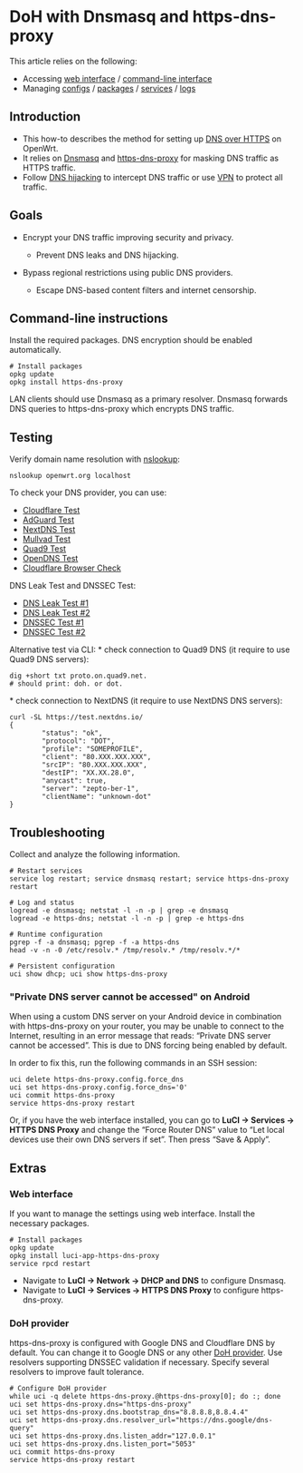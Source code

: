 # DoH with Dnsmasq and https-dns-proxy

This article relies on the following:

- Accessing [web interface](/docs/guide-quick-start/walkthrough_login "docs:guide-quick-start:walkthrough_login") / [command-line interface](/docs/guide-quick-start/sshadministration "docs:guide-quick-start:sshadministration")
- Managing [configs](/docs/guide-user/base-system/uci "docs:guide-user:base-system:uci") / [packages](/docs/guide-user/additional-software/managing_packages "docs:guide-user:additional-software:managing_packages") / [services](/docs/guide-user/base-system/managing_services "docs:guide-user:base-system:managing_services") / [logs](/docs/guide-user/base-system/log.essentials "docs:guide-user:base-system:log.essentials")

## Introduction

- This how-to describes the method for setting up [DNS over HTTPS](https://en.wikipedia.org/wiki/DNS_over_HTTPS "https://en.wikipedia.org/wiki/DNS_over_HTTPS") on OpenWrt.
- It relies on [Dnsmasq](/docs/guide-user/base-system/dhcp.dnsmasq "docs:guide-user:base-system:dhcp.dnsmasq") and [https-dns-proxy](/packages/pkgdata/https-dns-proxy "packages:pkgdata:https-dns-proxy") for masking DNS traffic as HTTPS traffic.
- Follow [DNS hijacking](/docs/guide-user/firewall/fw3_configurations/intercept_dns "docs:guide-user:firewall:fw3_configurations:intercept_dns") to intercept DNS traffic or use [VPN](/docs/guide-user/services/vpn/start "docs:guide-user:services:vpn:start") to protect all traffic.

## Goals

- Encrypt your DNS traffic improving security and privacy.
  
  - Prevent DNS leaks and DNS hijacking.
- Bypass regional restrictions using public DNS providers.
  
  - Escape DNS-based content filters and internet censorship.

## Command-line instructions

Install the required packages. DNS encryption should be enabled automatically.

```
# Install packages
opkg update
opkg install https-dns-proxy
```

LAN clients should use Dnsmasq as a primary resolver. Dnsmasq forwards DNS queries to https-dns-proxy which encrypts DNS traffic.

## Testing

Verify domain name resolution with [nslookup](http://man.cx/nslookup%281%29 "http://man.cx/nslookup%281%29"):

```
nslookup openwrt.org localhost
```

To check your DNS provider, you can use:

- [Cloudflare Test](https://one.one.one.one/help/ "https://one.one.one.one/help/")
- [AdGuard Test](https://adguard.com/en/test.html "https://adguard.com/en/test.html")
- [NextDNS Test](https://test.nextdns.io/ "https://test.nextdns.io/")
- [Mullvad Test](https://mullvad.net/en/check "https://mullvad.net/en/check")
- [Quad9 Test](https://on.quad9.net/ "https://on.quad9.net/")
- [OpenDNS Test](https://welcome.opendns.com/ "https://welcome.opendns.com/")
- [Cloudflare Browser Check](https://www.cloudflare.com/ssl/encrypted-sni/ "https://www.cloudflare.com/ssl/encrypted-sni/")

DNS Leak Test and DNSSEC Test:

- [DNS Leak Test #1](https://dnsleaktest.com/ "https://dnsleaktest.com/")
- [DNS Leak Test #2](https://dnscheck.tools/ "https://dnscheck.tools/")
- [DNSSEC Test #1](http://dnssec-or-not.com/ "http://dnssec-or-not.com/")
- [DNSSEC Test #2](https://wander.science/projects/dns/dnssec-resolver-test/ "https://wander.science/projects/dns/dnssec-resolver-test/")

Alternative test via CLI: * check connection to Quad9 DNS (it require to use Quad9 DNS servers):

```
dig +short txt proto.on.quad9.net.
# should print: doh. or dot.
```

\* check connection to NextDNS (it require to use NextDNS DNS servers):

```
curl -SL https://test.nextdns.io/
{
        "status": "ok",
        "protocol": "DOT",
        "profile": "SOMEPROFILE",
        "client": "80.XXX.XXX.XXX",
        "srcIP": "80.XXX.XXX.XXX",
        "destIP": "XX.XX.28.0",
        "anycast": true,
        "server": "zepto-ber-1",
        "clientName": "unknown-dot"
}
```

## Troubleshooting

Collect and analyze the following information.

```
# Restart services
service log restart; service dnsmasq restart; service https-dns-proxy restart
 
# Log and status
logread -e dnsmasq; netstat -l -n -p | grep -e dnsmasq
logread -e https-dns; netstat -l -n -p | grep -e https-dns
 
# Runtime configuration
pgrep -f -a dnsmasq; pgrep -f -a https-dns
head -v -n -0 /etc/resolv.* /tmp/resolv.* /tmp/resolv.*/*
 
# Persistent configuration
uci show dhcp; uci show https-dns-proxy
```

### "Private DNS server cannot be accessed" on Android

When using a custom DNS server on your Android device in combination with https-dns-proxy on your router, you may be unable to connect to the Internet, resulting in an error message that reads: “Private DNS server cannot be accessed”. This is due to DNS forcing being enabled by default.

In order to fix this, run the following commands in an SSH session:

```
uci delete https-dns-proxy.config.force_dns
uci set https-dns-proxy.config.force_dns='0'
uci commit https-dns-proxy
service https-dns-proxy restart
```

Or, if you have the web interface installed, you can go to **LuCI → Services → HTTPS DNS Proxy** and change the “Force Router DNS” value to “Let local devices use their own DNS servers if set”. Then press “Save &amp; Apply”.

## Extras

### Web interface

If you want to manage the settings using web interface. Install the necessary packages.

```
# Install packages
opkg update
opkg install luci-app-https-dns-proxy
service rpcd restart
```

- Navigate to **LuCI → Network → DHCP and DNS** to configure Dnsmasq.
- Navigate to **LuCI → Services → HTTPS DNS Proxy** to configure https-dns-proxy.

### DoH provider

https-dns-proxy is configured with Google DNS and Cloudflare DNS by default. You can change it to Google DNS or any other [DoH provider](https://en.wikipedia.org/wiki/Public_recursive_name_server "https://en.wikipedia.org/wiki/Public_recursive_name_server"). Use resolvers supporting DNSSEC validation if necessary. Specify several resolvers to improve fault tolerance.

```
# Configure DoH provider
while uci -q delete https-dns-proxy.@https-dns-proxy[0]; do :; done
uci set https-dns-proxy.dns="https-dns-proxy"
uci set https-dns-proxy.dns.bootstrap_dns="8.8.8.8,8.8.4.4"
uci set https-dns-proxy.dns.resolver_url="https://dns.google/dns-query"
uci set https-dns-proxy.dns.listen_addr="127.0.0.1"
uci set https-dns-proxy.dns.listen_port="5053"
uci commit https-dns-proxy
service https-dns-proxy restart
```

